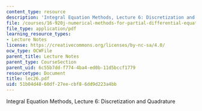 ```yaml
---
content_type: resource
description: 'Integral Equation Methods, Lecture 6: Discretization and Quadrature'
file: /courses/16-920j-numerical-methods-for-partial-differential-equations-sma-5212-spring-2003/51b04d4860df27eecbf86dd9d223a4bb_lec26.pdf
file_type: application/pdf
learning_resource_types:
- Lecture Notes
license: https://creativecommons.org/licenses/by-nc-sa/4.0/
ocw_type: OCWFile
parent_title: Lecture Notes
parent_type: CourseSection
parent_uid: 6c55b7dd-f774-4ba4-ed0b-11d5bccf1779
resourcetype: Document
title: lec26.pdf
uid: 51b04d48-60df-27ee-cbf8-6dd9d223a4bb
---
```

Integral Equation Methods, Lecture 6: Discretization and Quadrature